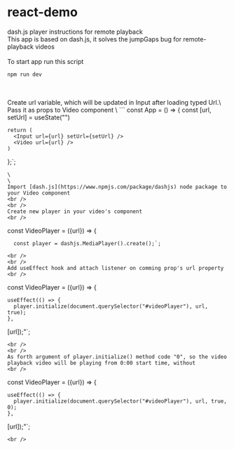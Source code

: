 # react-demo
dash.js player instructions for remote playback
<br />
This app is based on dash.js, it solves the jumpGaps bug for remote-playback videos
<br />
<br />
To start app run this script
<br />
```
npm run dev
```
<br />
<br />
Create url variable, which will be updated in Input after loading typed Url.\
Pass it as props to Video component 
\
```
  const App = () => { 
    const [url, setUrl] = useState("")

    return (
      <Input url={url} setUrl={setUrl} />
      <Video url={url} />
    )
  };`;
```
\
\
Import [dash.js](https://www.npmjs.com/package/dashjs) node package to your Video component
<br />
<br />
Create new player in your video's component
<br />
```
  const VideoPlayer = ({url}) => {

      const player = dashjs.MediaPlayer().create();`;
```
<br />
<br />
Add useEffect hook and attach listener on comming prop's url property
<br />
```
  const VideoPlayer = ({url}) => {

    useEffect(() => {
      player.initialize(document.querySelector("#videoPlayer"), url, true);
    },

  [url]);"`;
```
<br />
<br />
As forth argument of player.initialize() method code "0", so the video playback video will be playing from 0:00 start time, without
<br />
```
  const VideoPlayer = ({url}) => {

    useEffect(() => {
      player.initialize(document.querySelector("#videoPlayer"), url, true, 0);
    },

  [url]);"`;
```
<br />
